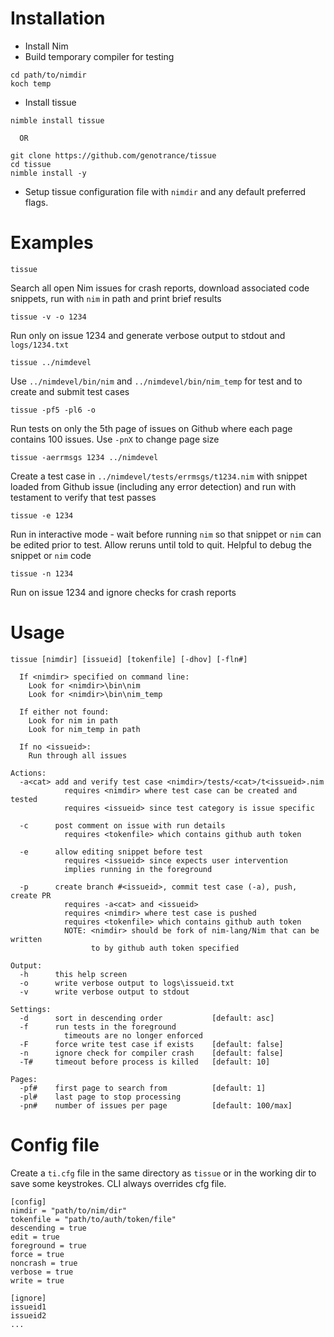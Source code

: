 # Installation

- Install Nim
- Build temporary compiler for testing

```
cd path/to/nimdir
koch temp
```

- Install tissue

```
nimble install tissue

  OR

git clone https://github.com/genotrance/tissue
cd tissue
nimble install -y
```

- Setup tissue configuration file with `nimdir` and any default preferred flags.

# Examples

```
tissue
```
Search all open Nim issues for crash reports, download associated code snippets,
run with `nim` in path and print brief results

```
tissue -v -o 1234
```
Run only on issue 1234 and generate verbose output to stdout and `logs/1234.txt`

```
tissue ../nimdevel
```
Use `../nimdevel/bin/nim` and `../nimdevel/bin/nim_temp` for test and to create
and submit test cases

```
tissue -pf5 -pl6 -o
```
Run tests on only the 5th page of issues on Github where each page contains 100
issues. Use `-pnX` to change page size

```
tissue -aerrmsgs 1234 ../nimdevel
```
Create a test case in `../nimdevel/tests/errmsgs/t1234.nim` with snippet loaded
from Github issue (including any error detection) and run with testament to
verify that test passes

```
tissue -e 1234
```
Run in interactive mode - wait before running `nim` so that snippet or `nim` can
be edited prior to test. Allow reruns until told to quit. Helpful to debug the
snippet or `nim` code

```
tissue -n 1234
```
Run on issue 1234 and ignore checks for crash reports

# Usage

```
tissue [nimdir] [issueid] [tokenfile] [-dhov] [-fln#]

  If <nimdir> specified on command line:
    Look for <nimdir>\bin\nim
    Look for <nimdir>\bin\nim_temp

  If either not found:
    Look for nim in path
    Look for nim_temp in path

  If no <issueid>:
    Run through all issues

Actions:
  -a<cat> add and verify test case <nimdir>/tests/<cat>/t<issueid>.nim
            requires <nimdir> where test case can be created and tested
            requires <issueid> since test category is issue specific

  -c      post comment on issue with run details
            requires <tokenfile> which contains github auth token

  -e      allow editing snippet before test
            requires <issueid> since expects user intervention
            implies running in the foreground

  -p      create branch #<issueid>, commit test case (-a), push, create PR
            requires -a<cat> and <issueid>
            requires <nimdir> where test case is pushed
            requires <tokenfile> which contains github auth token
            NOTE: <nimdir> should be fork of nim-lang/Nim that can be written
                  to by github auth token specified

Output:
  -h      this help screen
  -o      write verbose output to logs\issueid.txt
  -v      write verbose output to stdout

Settings:
  -d      sort in descending order           [default: asc]
  -f      run tests in the foreground
            timeouts are no longer enforced
  -F      force write test case if exists    [default: false]
  -n      ignore check for compiler crash    [default: false]
  -T#     timeout before process is killed   [default: 10]

Pages:
  -pf#    first page to search from          [default: 1]
  -pl#    last page to stop processing
  -pn#    number of issues per page          [default: 100/max]
```

# Config file

Create a `ti.cfg` file in the same directory as `tissue` or in the working dir
to save some keystrokes. CLI always overrides cfg file.

```
[config]
nimdir = "path/to/nim/dir"
tokenfile = "path/to/auth/token/file"
descending = true
edit = true
foreground = true
force = true
noncrash = true
verbose = true
write = true

[ignore]
issueid1
issueid2
...
```
